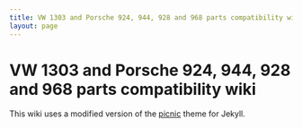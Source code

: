 ```yaml
---
title: VW 1303 and Porsche 924, 944, 928 and 968 parts compatibility wiki
layout: page
---
```


# VW 1303 and Porsche 924, 944, 928 and 968 parts compatibility wiki

This wiki uses a modified version of the [picnic](https://github.com/kasperisager/picnic) theme for Jekyll.
